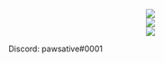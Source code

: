 <p align="center">
<a href="https://alps.gg"><img src="https://i.imgur.com/VldLEKo.png"></a>
<br/>
 <img src="https://github-readme-stats.vercel.app/api/top-langs/?username=pawsative&hide_border=true&theme=dracula"/>
<br/>
<img src="https://github-readme-stats.vercel.app/api?username=pawsative&theme=dracula&hide_border=true"/>
<p>Discord: pawsative#0001</p>
</p>
